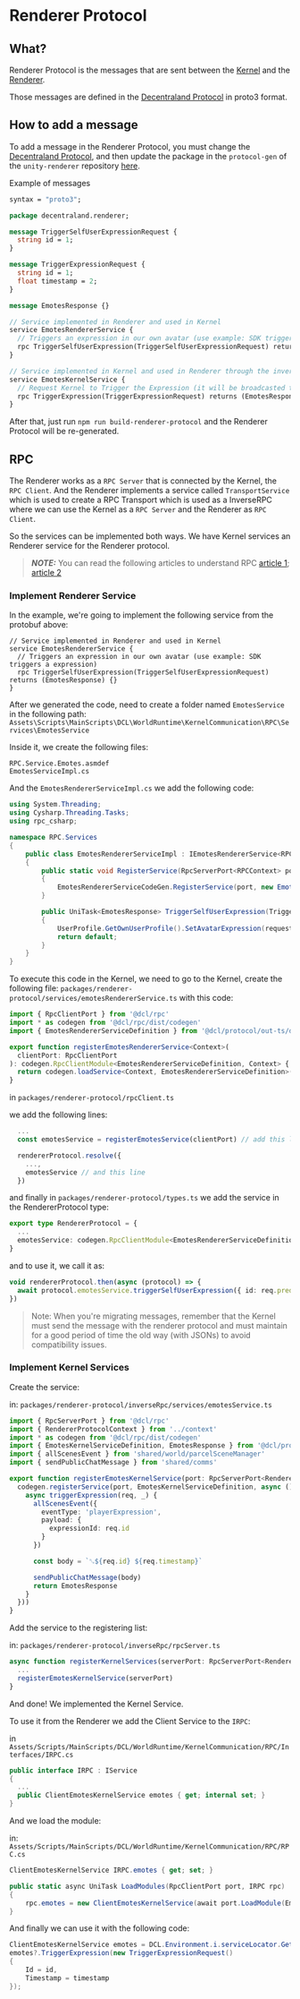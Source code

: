 # Renderer Protocol

## What?

Renderer Protocol is the messages that are sent between the [Kernel](http://github.com/decentraland/kernel) and the [Renderer](http://github.com/decentraland/unity-renderer).

Those messages are defined in the [Decentraland Protocol](https://github.com/decentraland/protocol/tree/main/renderer-protocol) in proto3 format.

## How to add a message

To add a message in the Renderer Protocol, you must change the [Decentraland Protocol](https://github.com/decentraland/protocol/tree/main/renderer-protocol), and then update the package in the `protocol-gen` of the `unity-renderer` repository [here](https://github.com/decentraland/unity-renderer/tree/dev/protocol-gen).

Example of messages
```protobuf
syntax = "proto3";

package decentraland.renderer;

message TriggerSelfUserExpressionRequest {
  string id = 1;
}

message TriggerExpressionRequest {
  string id = 1;
  float timestamp = 2;
}

message EmotesResponse {}

// Service implemented in Renderer and used in Kernel
service EmotesRendererService {
  // Triggers an expression in our own avatar (use example: SDK triggers a expression)
  rpc TriggerSelfUserExpression(TriggerSelfUserExpressionRequest) returns (EmotesResponse) {}
}

// Service implemented in Kernel and used in Renderer through the inverse RPC transport
service EmotesKernelService {
  // Request Kernel to Trigger the Expression (it will be broadcasted to the avatars in the area)
  rpc TriggerExpression(TriggerExpressionRequest) returns (EmotesResponse) {}
}
```

After that, just run `npm run build-renderer-protocol` and the Renderer Protocol will be re-generated.

## RPC

The Renderer works as a `RPC Server` that is connected by the Kernel, the `RPC Client`.
And the Renderer implements a service called `TransportService` which is used to create a RPC Transport which is used as a InverseRPC where we can use the Kernel as a `RPC Server` and the Renderer as `RPC Client`.

So the services can be implemented both ways. We have Kernel services an Renderer service for the Renderer protocol.

> **_NOTE:_**  You can read the following articles to understand RPC [article 1](https://www.techtarget.com/searchapparchitecture/definition/Remote-Procedure-Call-RPC); [article 2](https://grpc.io/docs/what-is-grpc/introduction/)

### Implement Renderer Service

In the example, we're going to implement the following service from the protobuf above:
```
// Service implemented in Renderer and used in Kernel
service EmotesRendererService {
  // Triggers an expression in our own avatar (use example: SDK triggers a expression)
  rpc TriggerSelfUserExpression(TriggerSelfUserExpressionRequest) returns (EmotesResponse) {}
}
```

After we generated the code, need to create a folder named `EmotesService` in the following path:
`Assets\Scripts\MainScripts\DCL\WorldRuntime\KernelCommunication\RPC\Services\EmotesService`

Inside it, we create the following files:
```
RPC.Service.Emotes.asmdef
EmotesServiceImpl.cs
```

And the `EmotesRendererServiceImpl.cs` we add the following code:

```csharp
using System.Threading;
using Cysharp.Threading.Tasks;
using rpc_csharp;

namespace RPC.Services
{
    public class EmotesRendererServiceImpl : IEmotesRendererService<RPCContext>
    {
        public static void RegisterService(RpcServerPort<RPCContext> port)
        {
            EmotesRendererServiceCodeGen.RegisterService(port, new EmotesRendererServiceImpl());
        }

        public UniTask<EmotesResponse> TriggerSelfUserExpression(TriggerSelfUserExpressionRequest request, RPCContext context, CancellationToken ct)
        {
            UserProfile.GetOwnUserProfile().SetAvatarExpression(request.Id, UserProfile.EmoteSource.Command);
            return default;
        }
    }
}
```

To execute this code in the Kernel, we need to go to the Kernel, create the following file:
`packages/renderer-protocol/services/emotesRendererService.ts`
with this code:
```ts
import { RpcClientPort } from '@dcl/rpc'
import * as codegen from '@dcl/rpc/dist/codegen'
import { EmotesRendererServiceDefinition } from '@dcl/protocol/out-ts/decentraland/renderer/emotes.gen'

export function registerEmotesRendererService<Context>(
  clientPort: RpcClientPort
): codegen.RpcClientModule<EmotesRendererServiceDefinition, Context> {
  return codegen.loadService<Context, EmotesRendererServiceDefinition>(clientPort, EmotesRendererServiceDefinition)
}
```

in `packages/renderer-protocol/rpcClient.ts`

we add the following lines:
```ts
  ...
  const emotesService = registerEmotesService(clientPort) // add this line

  rendererProtocol.resolve({
    ...,
    emotesService // and this line
  })
```

and finally in `packages/renderer-protocol/types.ts`
we add the service in the RendererProtocol type:
```ts
export type RendererProtocol = {
  ...
  emotesService: codegen.RpcClientModule<EmotesRendererServiceDefinition, any> // here
}
```

and to use it, we call it as:
```ts
void rendererProtocol.then(async (protocol) => {
  await protocol.emotesService.triggerSelfUserExpression({ id: req.predefinedEmote })
})
```
> Note: When you're migrating messages, remember that the Kernel must send the message with the renderer protocol and must maintain for a good period of time the old way (with JSONs) to avoid compatibility issues.

### Implement Kernel Services

Create the service:

in: `packages/renderer-protocol/inverseRpc/services/emotesService.ts`
```ts
import { RpcServerPort } from '@dcl/rpc'
import { RendererProtocolContext } from '../context'
import * as codegen from '@dcl/rpc/dist/codegen'
import { EmotesKernelServiceDefinition, EmotesResponse } from '@dcl/protocol/out-ts/decentraland/renderer/emotes.gen'
import { allScenesEvent } from 'shared/world/parcelSceneManager'
import { sendPublicChatMessage } from 'shared/comms'

export function registerEmotesKernelService(port: RpcServerPort<RendererProtocolContext>) {
  codegen.registerService(port, EmotesKernelServiceDefinition, async () => ({
    async triggerExpression(req, _) {
      allScenesEvent({
        eventType: 'playerExpression',
        payload: {
          expressionId: req.id
        }
      })

      const body = `␐${req.id} ${req.timestamp}`

      sendPublicChatMessage(body)
      return EmotesResponse
    }
  }))
}
```

Add the service to the registering list:

in: `packages/renderer-protocol/inverseRpc/rpcServer.ts`
```ts
async function registerKernelServices(serverPort: RpcServerPort<RendererProtocolContext>) {
  ...
  registerEmotesKernelService(serverPort)
}
```

And done! We implemented the Kernel Service.

To use it from the Renderer we add the Client Service to the `IRPC`:

in `Assets/Scripts/MainScripts/DCL/WorldRuntime/KernelCommunication/RPC/Interfaces/IRPC.cs`
```csharp
public interface IRPC : IService
{
  ...
  public ClientEmotesKernelService emotes { get; internal set; }
}
```

And we load the module:

in: `Assets/Scripts/MainScripts/DCL/WorldRuntime/KernelCommunication/RPC/RPC.cs`
```csharp
ClientEmotesKernelService IRPC.emotes { get; set; }

public static async UniTask LoadModules(RpcClientPort port, IRPC rpc)
{
    rpc.emotes = new ClientEmotesKernelService(await port.LoadModule(EmotesKernelServiceCodeGen.ServiceName));
}
```

And finally we can use it with the following code:
```csharp
ClientEmotesKernelService emotes = DCL.Environment.i.serviceLocator.Get<IRPC>().emotes;
emotes?.TriggerExpression(new TriggerExpressionRequest()
{
    Id = id,
    Timestamp = timestamp
});
```
